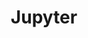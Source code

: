 ---
blog: https://blog.jupyter.org/
codehost: https://github.com/https://github.com/jupyter
logohandle: jupyter
sort: jupyter
title: Jupyter
twitter: https://x.com/ProjectJupyter
website: http://jupyter.org/
wikipedia: https://en.wikipedia.org/wiki/Project_Jupyter
---